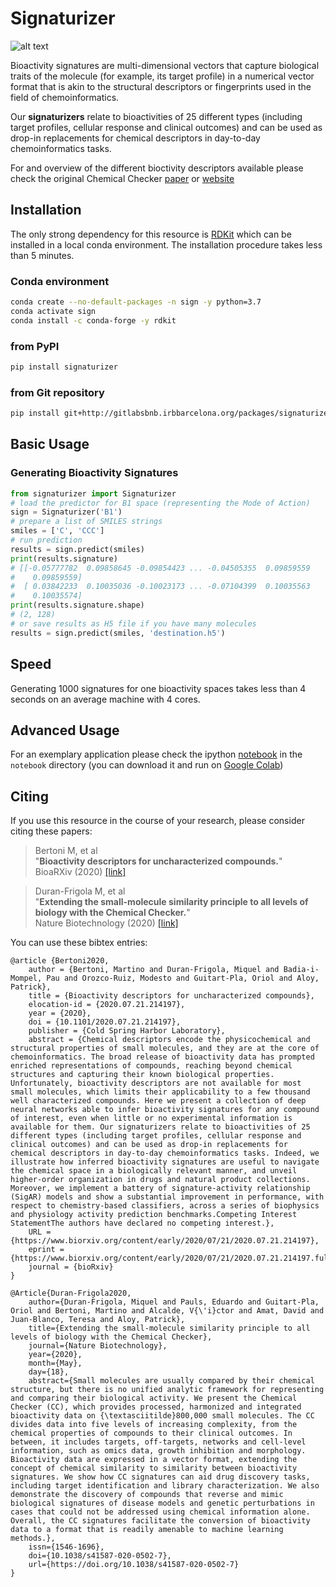 # Signaturizer

![alt text](http://gitlabsbnb.irbbarcelona.org/packages/signaturizer/raw/master/images/cc_signatures.jpg "Molecule Signaturization")

Bioactivity signatures are multi-dimensional vectors that capture biological
traits of the molecule (for example, its target profile) in a numerical vector
format that is akin to the structural descriptors or fingerprints used in the
field of chemoinformatics.

Our **signaturizers** relate to bioactivities of 25 different types (including
target profiles, cellular response and clinical outcomes) and can be used as
drop-in replacements for chemical descriptors in day-to-day chemoinformatics
tasks.

For and overview of the different bioctivity descriptors available please check
the original Chemical Checker 
[paper](https://www.nature.com/articles/s41587-020-0502-7) or 
[website](https://chemicalchecker.com/)


## Installation

The only strong dependency for this resource is [RDKit](https://www.rdkit.org/docs/Install.html)
which can be installed in a local conda environment.
The installation procedure takes less than 5 minutes.

### Conda environment

```bash
conda create --no-default-packages -n sign -y python=3.7
conda activate sign
conda install -c conda-forge -y rdkit
```

### from PyPI

```bash
pip install signaturizer
```

### from Git repository

```bash
pip install git+http://gitlabsbnb.irbbarcelona.org/packages/signaturizer.git
```


## Basic Usage

### Generating Bioactivity Signatures

```python
from signaturizer import Signaturizer
# load the predictor for B1 space (representing the Mode of Action)
sign = Signaturizer('B1')
# prepare a list of SMILES strings
smiles = ['C', 'CCC']
# run prediction
results = sign.predict(smiles)
print(results.signature)
# [[-0.05777782  0.09858645 -0.09854423 ... -0.04505355  0.09859559
#    0.09859559]
#  [ 0.03842233  0.10035036 -0.10023173 ... -0.07104399  0.10035563
#    0.10035574]
print(results.signature.shape)
# (2, 128)
# or save results as H5 file if you have many molecules
results = sign.predict(smiles, 'destination.h5')
```

## Speed

Generating 1000 signatures for one bioactivity spaces takes less than 4 seconds on an average machine with 4 cores.

## Advanced Usage

For an exemplary application please check the ipython [notebook](http://gitlabsbnb.irbbarcelona.org/packages/signaturizer/blob/master/notebook/signaturizer.ipynb) in the `notebook` directory (you can download it and run on [Google Colab](https://colab.research.google.com/notebooks/))


## Citing

If you use this resource in the course of your research, please consider citing 
these papers:


> Bertoni M, et al<br>
> "**Bioactivity descriptors for uncharacterized compounds.**"<br>
> BioaRXiv (2020) [[link]](https://biorxiv.org/cgi/content/short/2020.07.21.214197v1)

> Duran-Frigola M, et al<br>
> "**Extending the small-molecule similarity principle to all levels of biology with the Chemical Checker.**"<br>
> Nature Biotechnology (2020) [[link]](https://www.nature.com/articles/s41587-020-0502-7)



You can use these bibtex entries:

```
@article {Bertoni2020,
    author = {Bertoni, Martino and Duran-Frigola, Miquel and Badia-i-Mompel, Pau and Orozco-Ruiz, Modesto and Guitart-Pla, Oriol and Aloy, Patrick},
    title = {Bioactivity descriptors for uncharacterized compounds},
    elocation-id = {2020.07.21.214197},
    year = {2020},
    doi = {10.1101/2020.07.21.214197},
    publisher = {Cold Spring Harbor Laboratory},
    abstract = {Chemical descriptors encode the physicochemical and structural properties of small molecules, and they are at the core of chemoinformatics. The broad release of bioactivity data has prompted enriched representations of compounds, reaching beyond chemical structures and capturing their known biological properties. Unfortunately, bioactivity descriptors are not available for most small molecules, which limits their applicability to a few thousand well characterized compounds. Here we present a collection of deep neural networks able to infer bioactivity signatures for any compound of interest, even when little or no experimental information is available for them. Our signaturizers relate to bioactivities of 25 different types (including target profiles, cellular response and clinical outcomes) and can be used as drop-in replacements for chemical descriptors in day-to-day chemoinformatics tasks. Indeed, we illustrate how inferred bioactivity signatures are useful to navigate the chemical space in a biologically relevant manner, and unveil higher-order organization in drugs and natural product collections. Moreover, we implement a battery of signature-activity relationship (SigAR) models and show a substantial improvement in performance, with respect to chemistry-based classifiers, across a series of biophysics and physiology activity prediction benchmarks.Competing Interest StatementThe authors have declared no competing interest.},
    URL = {https://www.biorxiv.org/content/early/2020/07/21/2020.07.21.214197},
    eprint = {https://www.biorxiv.org/content/early/2020/07/21/2020.07.21.214197.full.pdf},
    journal = {bioRxiv}
}
```

```
﻿@Article{Duran-Frigola2020,
    author={Duran-Frigola, Miquel and Pauls, Eduardo and Guitart-Pla, Oriol and Bertoni, Martino and Alcalde, V{\'i}ctor and Amat, David and Juan-Blanco, Teresa and Aloy, Patrick},
    title={Extending the small-molecule similarity principle to all levels of biology with the Chemical Checker},
    journal={Nature Biotechnology},
    year={2020},
    month={May},
    day={18},
    abstract={Small molecules are usually compared by their chemical structure, but there is no unified analytic framework for representing and comparing their biological activity. We present the Chemical Checker (CC), which provides processed, harmonized and integrated bioactivity data on {\textasciitilde}800,000 small molecules. The CC divides data into five levels of increasing complexity, from the chemical properties of compounds to their clinical outcomes. In between, it includes targets, off-targets, networks and cell-level information, such as omics data, growth inhibition and morphology. Bioactivity data are expressed in a vector format, extending the concept of chemical similarity to similarity between bioactivity signatures. We show how CC signatures can aid drug discovery tasks, including target identification and library characterization. We also demonstrate the discovery of compounds that reverse and mimic biological signatures of disease models and genetic perturbations in cases that could not be addressed using chemical information alone. Overall, the CC signatures facilitate the conversion of bioactivity data to a format that is readily amenable to machine learning methods.},
    issn={1546-1696},
    doi={10.1038/s41587-020-0502-7},
    url={https://doi.org/10.1038/s41587-020-0502-7}
}
```